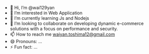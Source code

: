 - 👋 Hi, I’m @wai129yan
- 👀 I’m interested in Web Application
- 🌱 I’m currently learning Js and Nodejs
- 💞️ I’m looking to collaborate on developing dynamic e-commerce solutions with a focus on performance and security.
- 📫 How to reach me waiyan.toshima12@gmail.com
- 😄 Pronouns: ...
- ⚡ Fun fact: ...

<!---
wai129yan/wai129yan is a ✨ special ✨ repository because its `README.md` (this file) appears on your GitHub profile.
You can click the Preview link to take a look at your changes.
--->
